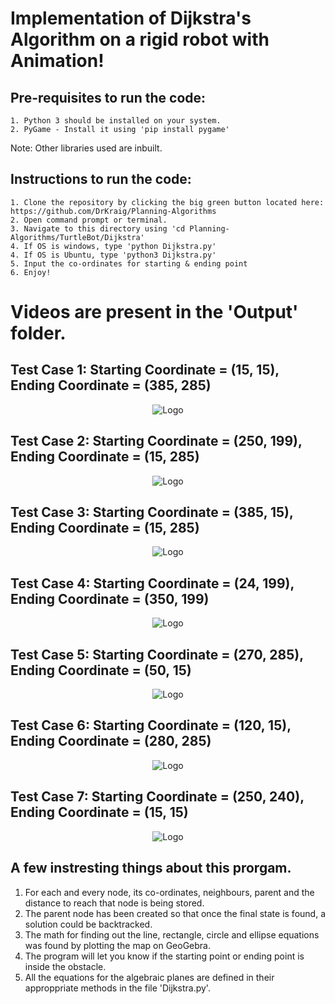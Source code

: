 <h1>Implementation of Dijkstra's Algorithm on a rigid robot with Animation!</h1>

  <h2>Pre-requisites to run the code:</h2>

    1. Python 3 should be installed on your system.
    2. PyGame - Install it using 'pip install pygame'

Note:  Other libraries used are inbuilt.</br>

  <h2>Instructions to run the code:</h2>
  
    1. Clone the repository by clicking the big green button located here: https://github.com/DrKraig/Planning-Algorithms
    2. Open command prompt or terminal.
    3. Navigate to this directory using 'cd Planning-Algorithms/TurtleBot/Dijkstra'
    4. If OS is windows, type 'python Dijkstra.py'
    4. If OS is Ubuntu, type 'python3 Dijkstra.py'
    5. Input the co-ordinates for starting & ending point
    6. Enjoy!


<h1>Videos are present in the 'Output' folder. </h1>

<h2> Test Case 1: Starting Coordinate = (15, 15), Ending Coordinate = (385, 285)</h2>

<p align="center">
  <img src="https://user-images.githubusercontent.com/12711480/113612762-3ce8b100-961e-11eb-9db2-fd85530d3585.gif" alt="Logo"/>
</p>
<h2> Test Case 2: Starting Coordinate = (250, 199), Ending Coordinate = (15, 285) </h2>

<p align="center">
  <img src="https://user-images.githubusercontent.com/12711480/113612767-3eb27480-961e-11eb-9612-0d98faf19dac.gif" alt="Logo"/>
</p>

<h2> Test Case 3: Starting Coordinate = (385, 15), Ending Coordinate = (15, 285) </h2>

<p align="center">
  
  <img src="https://user-images.githubusercontent.com/12711480/113613848-c51b8600-961f-11eb-982d-1990732cbbfc.gif" alt="Logo"/>
</p>

<h2> Test Case 4: Starting Coordinate = (24, 199), Ending Coordinate = (350, 199) </h2>

<p align="center">
  <img src="https://user-images.githubusercontent.com/12711480/113613974-e11f2780-961f-11eb-820a-8e67ba34903e.gif" alt="Logo"/>
</p>

<h2> Test Case 5: Starting Coordinate = (270, 285), Ending Coordinate = (50, 15) </h2>

<p align="center">
  <img src="https://user-images.githubusercontent.com/12711480/113614005-ebd9bc80-961f-11eb-9e7c-809b94667cde.gif" alt="Logo"/>
</p>

<h2> Test Case 6: Starting Coordinate = (120, 15), Ending Coordinate = (280, 285) </h2>

<p align="center">
  <img src="https://user-images.githubusercontent.com/12711480/113614311-54289e00-9620-11eb-9bbc-f7a7d019781b.gif" alt="Logo"/>
</p>

<h2> Test Case 7: Starting Coordinate = (250, 240), Ending Coordinate = (15, 15) </h2>

<p align="center">
  <img src="https://user-images.githubusercontent.com/12711480/113614973-40ca0280-9621-11eb-9313-2a3461d87ab3.gif" alt="Logo"/>
</p>




## A few instresting things about this prorgam.
  1. For each and every node, its co-ordinates, neighbours, parent and the distance to reach that node is being stored.
  2. The parent node has been created so that once the final state is found, a solution could be backtracked.
  3. The math for finding out the line, rectangle, circle and ellipse equations was found by plotting the map on GeoGebra.
  4. The program will let you know if the starting point or ending point is inside the obstacle.
  5. All the equations for the algebraic planes are defined in their approppriate methods in the file 'Dijkstra.py'.
